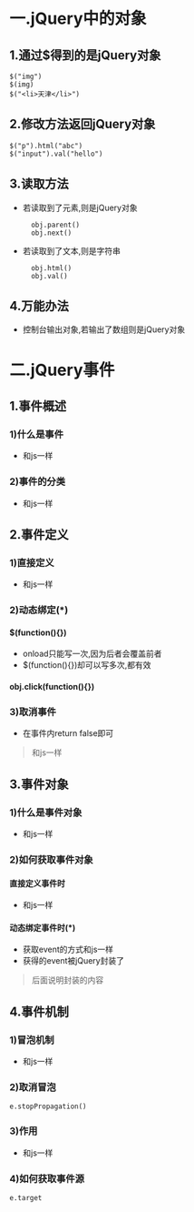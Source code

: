 # 一.jQuery中的对象
## 1.通过$得到的是jQuery对象

	$("img")
	$(img)
	$("<li>天津</li>")

## 2.修改方法返回jQuery对象

	$("p").html("abc")
	$("input").val("hello")

## 3.读取方法
- 若读取到了元素,则是jQuery对象

		obj.parent()
		obj.next()

- 若读取到了文本,则是字符串

		obj.html()
		obj.val()

## 4.万能办法
- 控制台输出对象,若输出了数组则是jQuery对象

# 二.jQuery事件
## 1.事件概述
### 1)什么是事件
- 和js一样

### 2)事件的分类
- 和js一样

## 2.事件定义
### 1)直接定义
- 和js一样

### 2)动态绑定(*)
#### $(function(){})
- onload只能写一次,因为后者会覆盖前者
- $(function(){})却可以写多次,都有效

#### obj.click(function(){})

### 3)取消事件
- 在事件内return false即可
> 和js一样

## 3.事件对象
### 1)什么是事件对象
- 和js一样

### 2)如何获取事件对象
#### 直接定义事件时
- 和js一样

#### 动态绑定事件时(*)
- 获取event的方式和js一样
- 获得的event被jQuery封装了
> 后面说明封装的内容

## 4.事件机制
### 1)冒泡机制
- 和js一样

### 2)取消冒泡

	e.stopPropagation()

### 3)作用
- 和js一样

### 4)如何获取事件源

	e.target